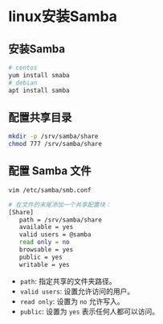 # linux安装Samba
## 安装Samba
```bash
# centos
yum install smaba
# debian
apt install samba
```
## 配置共享目录
```bash
mkdir -p /srv/samba/share
chmod 777 /srv/samba/share
```
## 配置 Samba 文件
```bash
vim /etc/samba/smb.conf

# 在文件的末尾添加一个共享配置块：
[Share]
   path = /srv/samba/share
   available = yes
   valid users = @samba
   read only = no
   browsable = yes
   public = yes
   writable = yes
```
- `path`: 指定共享的文件夹路径。
- `valid users`: 设置允许访问的用户。
- `read only`: 设置为 `no` 允许写入。
- `public`: 设置为 `yes` 表示任何人都可以访问。
